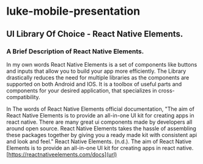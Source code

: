 # luke-mobile-presentation

## UI Library Of Choice - React Native Elements.

### A Brief Description of React Native Elements.
In my own words React Native Elements is a set of components like buttons and inputs that allow you to build your app more efficiently.
The Library drastically reduces the need for multiple libraries as the components are supported on both Android and IOS.
It is a toolbox of useful parts and components for your desired application, that specializes in cross-compatibility.

In The words of React Native Elements official documentation, "The aim of React Native Elements is to provide an all-in-one UI kit for creating apps in react native.
There are many great ui components made by developers all around open source. React Native Elements takes the hassle of assembling these packages together by giving
you a ready made kit with consistent api and look and feel." React Native Elements. (n.d.). The aim of React Native Elements is to provide an all-in-one UI kit for creating apps in react native. [https://reactnativeelements.com/docs](url)

